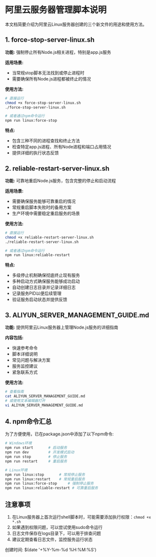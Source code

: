 # 阿里云服务器管理脚本说明

本文档简要介绍为阿里云Linux服务器创建的三个新文件的用途和使用方法。

## 1. force-stop-server-linux.sh

**功能:** 强制停止所有Node.js相关进程，特别是app.js服务

**适用场景:**
- 当常规stop脚本无法找到或停止进程时
- 需要确保所有Node.js进程都被终止的情况

**使用方法:**
```bash
# 直接运行
chmod +x force-stop-server-linux.sh
./force-stop-server-linux.sh

# 或者通过npm命令运行
npm run linux:force-stop
```

**特点:**
- 包含三种不同的进程查找和终止方法
- 检查特定app.js进程、所有Node进程和端口占用情况
- 提供详细的执行状态反馈

## 2. reliable-restart-server-linux.sh

**功能:** 可靠地重启Node.js服务，包含完整的停止和启动流程

**适用场景:**
- 需要确保服务能够可靠重启的情况
- 常规重启脚本失败时的备用方案
- 生产环境中需要稳定重启服务的场景

**使用方法:**
```bash
# 直接运行
chmod +x reliable-restart-server-linux.sh
./reliable-restart-server-linux.sh

# 或者通过npm命令运行
npm run linux:reliable-restart
```

**特点:**
- 多级停止机制确保彻底终止现有服务
- 多种启动方式确保服务能够成功启动
- 自动创建日志目录并记录详细日志
- 记录服务PID以便后续管理
- 验证服务启动状态并提供反馈

## 3. ALIYUN_SERVER_MANAGEMENT_GUIDE.md

**功能:** 提供阿里云Linux服务器上管理Node.js服务的详细指南

**内容包括:**
- 快速参考命令
- 脚本详细说明
- 常见问题与解决方案
- 服务监控建议
- 紧急联系方式

**使用方法:**
```bash
# 查看指南
cat ALIYUN_SERVER_MANAGEMENT_GUIDE.md
# 或使用文本编辑器打开
vi ALIYUN_SERVER_MANAGEMENT_GUIDE.md
```

## 4. npm命令汇总

为了方便使用，已在package.json中添加了以下npm命令:

```bash
# Windows环境
npm run start       # 启动服务
npm run dev         # 开发模式启动
npm run stop        # 停止服务
npm run restart     # 重启服务

# Linux环境
npm run linux:stop       # 常规停止服务
npm run linux:restart    # 常规重启服务
npm run linux:force-stop     # 强制停止服务
npm run linux:reliable-restart # 可靠重启服务
```

## 注意事项

1. 在Linux服务器上首次运行shell脚本时，可能需要添加执行权限：`chmod +x *.sh`
2. 如果遇到权限问题，可以尝试使用sudo命令运行
3. 日志文件保存在logs目录下，可以用于排查问题
4. 建议定期查看日志文件，监控服务运行状态

创建时间: $(date '+%Y-%m-%d %H:%M:%S')